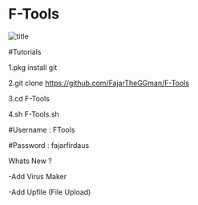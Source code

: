 # F-Tools

![title](https://raw.githubusercontent.com/FajarTheGGman/F-Tools/master/.images/f-tools.png.png)

#Tutorials

1.pkg install git

2.git clone https://github.com/FajarTheGGman/F-Tools

3.cd F-Tools

4.sh F-Tools.sh



#Username : FTools

#Password : fajarfirdaus

Whats New ?

-Add Virus Maker 

-Add Upfile (File Upload)
